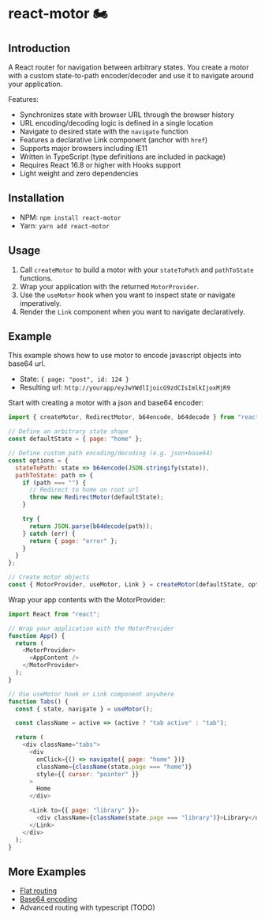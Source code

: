# react-motor 🏍

## Introduction

A React router for navigation between arbitrary states. You create a motor with a custom state-to-path encoder/decoder and use it to navigate around your application.

Features:
* Synchronizes state with browser URL through the browser history
* URL encoding/decoding logic is defined in a single location
* Navigate to desired state with the `navigate` function
* Features a declarative Link component (anchor with `href`)
* Supports major browsers including IE11
* Written in TypeScript (type definitions are included in package)
* Requires React 16.8 or higher with Hooks support
* Light weight and zero dependencies 

## Installation

* NPM: `npm install react-motor`
* Yarn: `yarn add react-motor`

## Usage

1. Call `createMotor` to build a motor with your `stateToPath` and `pathToState` functions.
2. Wrap your application with the returned `MotorProvider`.
3. Use the `useMotor` hook when you want to inspect state or navigate imperatively.
4. Render the `Link` component when you want to navigate declaratively.

## Example

This example shows how to use motor to encode javascript objects into base64 url.

- State: `{ page: "post", id: 124 }`
- Resulting url: `http://yourapp/eyJwYWdlIjoicG9zdCIsImlkIjoxMjR9`

Start with creating a motor with a json and base64 encoder:

```javascript
import { createMotor, RedirectMotor, b64encode, b64decode } from "react-motor";

// Define an arbitrary state shape
const defaultState = { page: "home" };

// Define custom path encoding/decoding (e.g. json+base64)
const options = {
  stateToPath: state => b64encode(JSON.stringify(state)),
  pathToState: path => {
    if (path === "") {
      // Redirect to home on root url
      throw new RedirectMotor(defaultState);
    }

    try {
      return JSON.parse(b64decode(path));
    } catch (err) {
      return { page: "error" };
    }
  }
};

// Create motor objects
const { MotorProvider, useMotor, Link } = createMotor(defaultState, options);
```

Wrap your app contents with the MotorProvider:
```javascript
import React from "react";

// Wrap your application with the MotorProvider
function App() {
  return (
    <MotorProvider>
      <AppContent />
    </MotorProvider>
  );
}
```

```javascript
// Use useMotor hook or Link component anywhere
function Tabs() {
  const { state, navigate } = useMotor();

  const className = active => (active ? "tab active" : "tab");

  return (
    <div className="tabs">
      <div
        onClick={() => navigate({ page: "home" })}
        className={className(state.page === "home")}
        style={{ cursor: "pointer" }}
      >
        Home
      </div>

      <Link to={{ page: "library" }}>
        <div className={className(state.page === "library")}>Library</div>
      </Link>
    </div>
  );
}
```

## More Examples

* [Flat routing](https://codesandbox.io/s/rloy1jxlmp)
* [Base64 encoding](https://codesandbox.io/s/015y8non70)
* Advanced routing with typescript (TODO)
